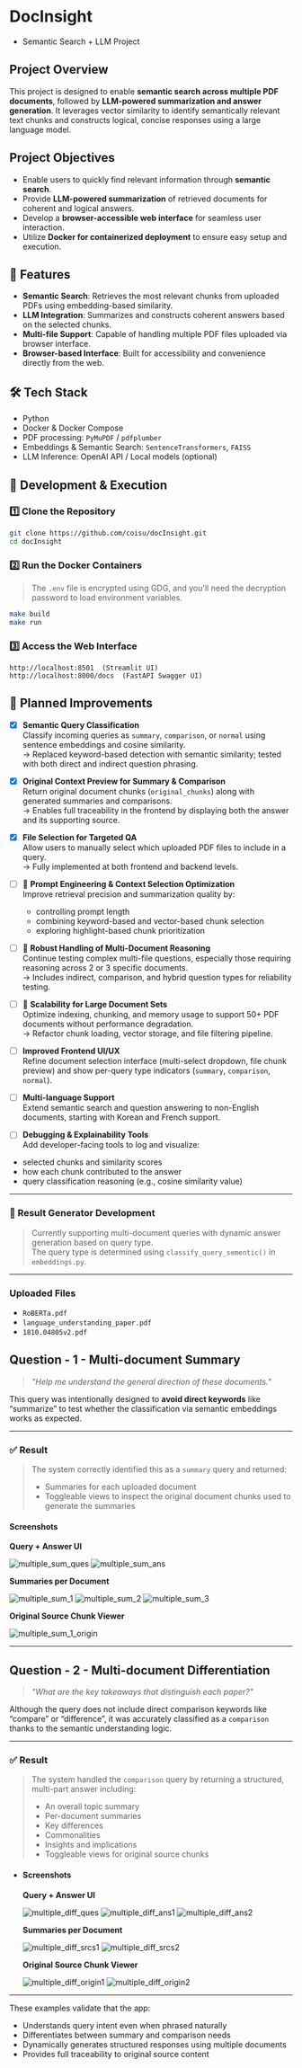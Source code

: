 # DocInsight
- Semantic Search + LLM Project

## Project Overview
This project is designed to enable **semantic search across multiple PDF documents**, followed by **LLM-powered summarization and answer generation**. It leverages vector similarity to identify semantically relevant text chunks and constructs logical, concise responses using a large language model.

## Project Objectives
- Enable users to quickly find relevant information through **semantic search**.
- Provide **LLM-powered summarization** of retrieved documents for coherent and logical answers.
- Develop a **browser-accessible web interface** for seamless user interaction.
- Utilize **Docker for containerized deployment** to ensure easy setup and execution.

## 🚀 Features

- **Semantic Search**: Retrieves the most relevant chunks from uploaded PDFs using embedding-based similarity.
- **LLM Integration**: Summarizes and constructs coherent answers based on the selected chunks.
- **Multi-file Support**: Capable of handling multiple PDF files uploaded via browser interface.
- **Browser-based Interface**: Built for accessibility and convenience directly from the web.

## 🛠️ Tech Stack

- Python
- Docker & Docker Compose
- PDF processing: `PyMuPDF` / `pdfplumber`
- Embeddings & Semantic Search: `SentenceTransformers`, `FAISS`
- LLM Inference: OpenAI API / Local models (optional)



## 🚀 Development & Execution
### 1️⃣ Clone the Repository
```bash
git clone https://github.com/coisu/docInsight.git
cd docInsight
```

### 2️⃣ Run the Docker Containers
> The `.env` file is encrypted using GDG, and you'll need the decryption password to load environment variables.

```bash
make build
make run
```

### 3️⃣ Access the Web Interface
```
http://localhost:8501  (Streamlit UI)
http://localhost:8000/docs  (FastAPI Swagger UI)
```

## 📌 Planned Improvements

- [x]  **Semantic Query Classification**  
  Classify incoming queries as `summary`, `comparison`, or `normal` using sentence embeddings and cosine similarity.  
  → Replaced keyword-based detection with semantic similarity; tested with both direct and indirect question phrasing.

- [x]  **Original Context Preview for Summary & Comparison**  
  Return original document chunks (`original_chunks`) along with generated summaries and comparisons.  
  → Enables full traceability in the frontend by displaying both the answer and its supporting source.

- [x]  **File Selection for Targeted QA**  
  Allow users to manually select which uploaded PDF files to include in a query.  
  → Fully implemented at both frontend and backend levels.

- [ ] 🚧 **Prompt Engineering & Context Selection Optimization**  
  Improve retrieval precision and summarization quality by:  
  - controlling prompt length  
  - combining keyword-based and vector-based chunk selection  
  - exploring highlight-based chunk prioritization

- [ ] 🚧 **Robust Handling of Multi-Document Reasoning**  
  Continue testing complex multi-file questions, especially those requiring reasoning across 2 or 3 specific documents.  
  → Includes indirect, comparison, and hybrid question types for reliability testing.

- [ ] 🚧 **Scalability for Large Document Sets**  
  Optimize indexing, chunking, and memory usage to support 50+ PDF documents without performance degradation.  
  → Refactor chunk loading, vector storage, and file filtering pipeline.

- [ ]  **Improved Frontend UI/UX**  
  Refine document selection interface (multi-select dropdown, file chunk preview) and show per-query type indicators (`summary`, `comparison`, `normal`).

- [ ]  **Multi-language Support**  
  Extend semantic search and question answering to non-English documents, starting with Korean and French support.

- [ ]  **Debugging & Explainability Tools**  
  Add developer-facing tools to log and visualize:  
  - selected chunks and similarity scores  
  - how each chunk contributed to the answer  
  - query classification reasoning (e.g., cosine similarity value)


-------------------

### 📌 Result Generator Development

> Currently supporting multi-document queries with dynamic answer generation based on query type.  
> The query type is determined using `classify_query_sementic()` in `embeddings.py`.

---
### Uploaded Files
- `RoBERTa.pdf`
- `language_understanding_paper.pdf`
- `1810.04805v2.pdf`

## Question - 1 - Multi-document Summary
> *"Help me understand the general direction of these documents."*

This query was intentionally designed to **avoid direct keywords** like “summarize” to test whether the classification via semantic embeddings works as expected.

---
### ✅ Result
> The system correctly identified this as a `summary` query and returned:  
> - Summaries for each uploaded document  
> - Toggleable views to inspect the original document chunks used to generate the summaries

#### Screenshots
  
  **Query + Answer UI**
  
  ![multiple_sum_ques](https://github.com/user-attachments/assets/9ee0b54f-9b82-40f8-839f-508c36cd98a8)
  ![multiple_sum_ans](https://github.com/user-attachments/assets/ad1b74e7-dcac-4175-9e73-88f807f7ffe6)
  
  **Summaries per Document**
  
  ![multiple_sum_1](https://github.com/user-attachments/assets/8dc97613-b00e-4f26-a314-73bb9a835b04)
  ![multiple_sum_2](https://github.com/user-attachments/assets/75311945-af4e-47d1-8c3a-bae597eb9c8c)
  ![multiple_sum_3](https://github.com/user-attachments/assets/32b0a237-bfe1-4d37-953f-7c31d9987e9f)

  **Original Source Chunk Viewer**
  
  ![multiple_sum_1_origin](https://github.com/user-attachments/assets/0d7ccb0f-ee63-4a13-ace9-22fd0bb2f7dc)


---

## Question - 2 - Multi-document Differentiation
> *"What are the key takeaways that distinguish each paper?"*

Although the query does not include direct comparison keywords like “compare” or “difference”, it was accurately classified as a `comparison` thanks to the semantic understanding logic.

---

### ✅ Result
> The system handled the `comparison` query by returning a structured, multi-part answer including:  
> - An overall topic summary  
> - Per-document summaries  
> - Key differences  
> - Commonalities  
> - Insights and implications  
> - Toggleable views for original source chunks

- #### Screenshots
  
  **Query + Answer UI**

  ![multiple_diff_ques](https://github.com/user-attachments/assets/bba2e04d-be7b-4224-9596-bfe5205683ac)
  ![multiple_diff_ans1](https://github.com/user-attachments/assets/bc9111d3-b65a-4229-9a71-6f336a2dcd28)
  ![multiple_diff_ans2](https://github.com/user-attachments/assets/4fb04653-fd50-4d80-b496-46978f66e178)

  **Summaries per Document**
  
  ![multiple_diff_srcs1](https://github.com/user-attachments/assets/2acd0152-afb8-466e-b684-1a267f258477)
  ![multiple_diff_srcs2](https://github.com/user-attachments/assets/6a7ea744-bbb5-4991-8e13-a6d5cdf5726b)

  **Original Source Chunk Viewer**

  ![multiple_diff_origin1](https://github.com/user-attachments/assets/38ee93d7-f128-4ada-af02-5df71aca990c)
  ![multiple_diff_origin2](https://github.com/user-attachments/assets/85fff2c5-bd30-4d96-80e1-8804732ccb25)


---

These examples validate that the app:
- Understands query intent even when phrased naturally
- Differentiates between summary and comparison needs
- Dynamically generates structured responses using multiple documents
- Provides full traceability to original source content
